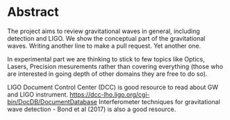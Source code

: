 # Abstract

The project aims to review gravitational waves in general, including detection and LIGO. 
We show the conceptual part of the gravitational waves.
Writing another line to make a pull request.
Yet another one. 

In experimental part we are thinking to stick to few topics like Optics, Lasers, Precision mesurements rather than covering everything (those who are interested in going depth of other domains they are free to do so).  

LIGO Document Control Center (DCC) is good resource to read about GW and LIGO instrument. 
https://dcc-lho.ligo.org/cgi-bin/DocDB/DocumentDatabase 
Interferometer techniques for gravitational wave detection - Bond et al (2017) is also a good resource.
